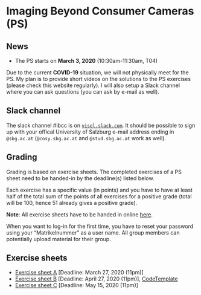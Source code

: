 # Imaging Beyond Consumer Cameras (PS)

## News

- The PS starts on **March 3, 2020** (10:30am-11:30am, T04)

Due to the current **COVID-19** situation, we will not physically meet for the PS. My plan is to provide short videos on the solutions to the PS exercises (please check this website regularly). I will also setup a Slack channel where you can ask questions (you can ask by e-mail as well).

## Slack channel

The slack channel #ibcc is on [`visel.slack.com`](https://visel.slack.com). It should be possible to sign up with your
offical University of Salzburg e-mail address ending in
`@sbg.ac.at` (`@cosy.sbg.ac.at` and `@stud.sbg.ac.at` work as well).

## Grading

Grading is based on exercise sheets. The completed exercises of a PS sheet need to be handed-in by the deadline(s) listed below.

Each exercise has a specific value (in points) and you have to have at least half of the total sum of the points of all exercises for a positive grade (total will
be 100, hence 51 already gives a positive grade).

**Note**: All exercise sheets have to be handed in online [here](https://abgaben.cosy.sbg.ac.at/).

When you want to log-in for the first time, you have to reset your password using your “Matrikelnummer” as a user name. All group members can potentially upload material for their group.

## Exercise sheets

- [Exercise sheet A](exA.pdf) [Deadline: March 27, 2020 (11pm)]
- [Exercise sheet B](exB.pdf) [Deadline: April 27, 2020 (11pm)], [CodeTemplate](ExSheetB-Template.ipynb)
- [Exercise sheet C](exC.pdf) [Deadline: May 15, 2020 (11pm)]

